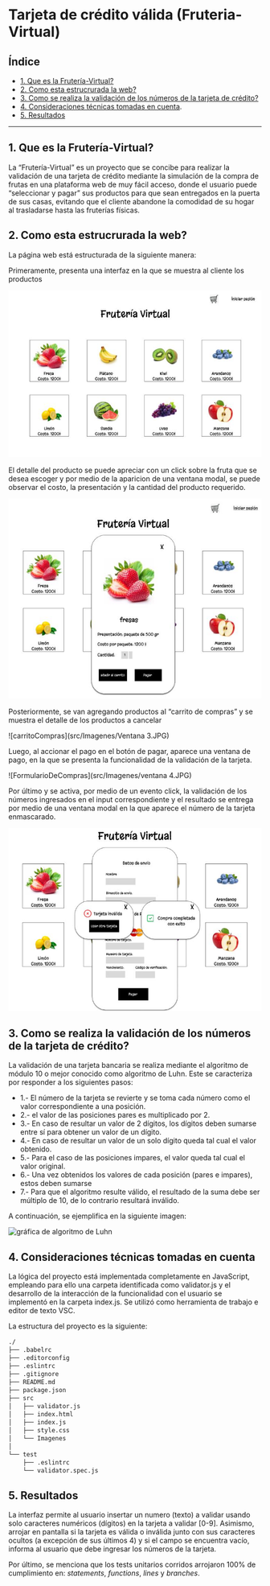 # Tarjeta de crédito válida (Fruteria-Virtual)

## Índice

* [1. Que es la Frutería-Virtual?](#1-Frutería-Virtual)
* [2. Como esta estrucrurada la web?](#2-Como-esta-estructurada-la-web?)
* [3. Como se realiza la validación de los números de la tarjeta de crédito?](#3-Como-se-realiza-la-validación-de-los-números-de-la-tarjeta-de-crédito?)
* [4. Consideraciones técnicas tomadas en cuenta](#4-consideraciones-técnicas-tomadas-en-cuenta).
* [5. Resultados](#5-Resultados)


***

## 1. Que es la Frutería-Virtual?

La “Frutería-Virtual” es un proyecto que se concibe para realizar la validación de una tarjeta de crédito
mediante la simulación de la compra de frutas en una plataforma web de muy fácil acceso, donde el usuario puede 
“seleccionar y pagar” sus productos para que sean entregados en la puerta de sus casas, evitando que el cliente 
abandone la comodidad de su hogar al trasladarse hasta las fruterías físicas.

## 2. Como esta estrucrurada la web?

La página web está estructurada de la siguiente manera:  

Primeramente, presenta una interfaz en la que se muestra al cliente los productos

![Productos](src/Imagenes/ventana1.JPG)

El detalle del producto se puede apreciar con un click sobre la fruta que se desea escoger y por medio de la aparicion de una ventana modal, se puede observar el costo, la presentación y la cantidad del producto requerido.

![presentación](src/Imagenes/ventana2.JPG)

Posteriormente, se van agregando productos al “carrito de compras” y se muestra el detalle de los productos a cancelar 

![carritoCompras](src/Imagenes/Ventana 3.JPG)

Luego, al accionar el pago en el botón de pagar, aparece una ventana de pago, en la que se presenta la funcionalidad de la validación de la tarjeta.

![FormularioDeCompras](src/Imagenes/ventana 4.JPG)


Por último y se activa, por medio de un evento click, la validación de los números ingresados en el input correspondiente y el resultado se entrega por medio de una ventana modal en la que aparece el número de la tarjeta enmascarado. 

![respuesta](src/Imagenes/ventana5.JPG)

## 3. Como se realiza la validación de los números de la tarjeta de crédito?

La validación de una tarjeta bancaria se realiza mediante el algoritmo de módulo 10 o mejor conocido como algoritmo de Luhn. Este se caracteriza por responder a los siguientes pasos: 


* 1.- El número de la tarjeta se revierte y se toma cada número como el valor correspondiente a una posición.
* 2.- el valor de las posiciones pares es multiplicado por 2.
* 3.- En caso de resultar un valor de 2 dígitos, los dígitos deben sumarse entre sí para obtener un valor de un dígito.
* 4.- En caso de resultar un valor de un solo dígito queda tal cual el valor obtenido.
* 5.- Para el caso de las posiciones impares, el valor queda tal cual el valor original.
* 6.- Una vez obtenidos los valores de cada posición (pares e impares), estos deben sumarse
* 7.- Para que el algoritmo resulte válido, el resultado de la suma debe ser múltiplo de 10, de lo contrario resultará inválido.

A continuación, se ejemplifica en la siguiente imagen: 


![gráfica de algoritmo de Luhn](https://user-images.githubusercontent.com/12631491/217016579-865679e0-0949-4afd-b13f-d2ebba7a0c54.png)


## 4. Consideraciones técnicas tomadas en cuenta

La lógica del proyecto está implementada completamente en JavaScript, empleando para ello una carpeta identificada como validator.js y el desarrollo de la interacción de la funcionalidad con el usuario se implementó en la carpeta index.js. Se utilizó como herramienta de trabajo e editor de texto VSC.

La estructura del proyecto es la siguiente:

```text
./
├── .babelrc
├── .editorconfig
├── .eslintrc
├── .gitignore
├── README.md
├── package.json
├── src
│   ├── validator.js
│   ├── index.html
│   ├── index.js
│   ├── style.css
│   └── Imagenes
│
└── test
    ├── .eslintrc
    └── validator.spec.js
```
## 5. Resultados

La interfaz permite al usuario insertar un numero (texto) a validar usando solo caracteres numéricos (dígitos) en la tarjeta a validar [0-9]. Asimismo, arrojar en pantalla si la tarjeta es válida o inválida junto con sus caracteres ocultos (a excepción de sus últimos 4) y si el campo se encuentra vacío, informa al usuario que debe ingresar los números de la tarjeta.

Por último, se menciona que los tests unitarios corridos arrojaron 100% de cumplimiento en: _statements_, _functions_, _lines_ y  _branches_.

